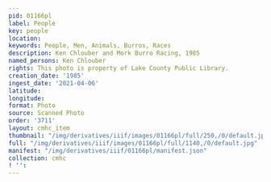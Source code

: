 ```yaml
---
pid: 01166pl
label: People
key: people
location: 
keywords: People, Men, Animals, Burros, Races
description: Ken Chlouber and Mork Burro Racing, 1985
named_persons: Ken Chlouber
rights: This photo is property of Lake County Public Library.
creation_date: '1985'
ingest_date: '2021-04-06'
latitude: 
longitude: 
format: Photo
source: Scanned Photo
order: '3711'
layout: cmhc_item
thumbnail: "/img/derivatives/iiif/images/01166pl/full/250,/0/default.jpg"
full: "/img/derivatives/iiif/images/01166pl/full/1140,/0/default.jpg"
manifest: "/img/derivatives/iiif/01166pl/manifest.json"
collection: cmhc
! '': 
---
```

